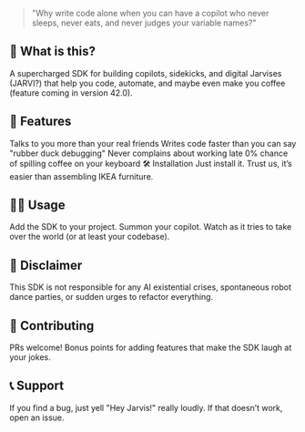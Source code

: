 
> "Why write code alone when you can have a copilot who never sleeps, never eats, and never judges your variable names?"

## 🚀 What is this?
A supercharged SDK for building copilots, sidekicks, and digital Jarvises (JARVI?) that help you code, automate, and maybe even make you coffee (feature coming in version 42.0).

## 🤖 Features
Talks to you more than your real friends
Writes code faster than you can say "rubber duck debugging"
Never complains about working late
0% chance of spilling coffee on your keyboard
🛠️ Installation
Just install it. Trust us, it’s easier than assembling IKEA furniture.

## 🧑‍💻  Usage
Add the SDK to your project.
Summon your copilot.
Watch as it tries to take over the world (or at least your codebase).

## 📝  Disclaimer
This SDK is not responsible for any AI existential crises, spontaneous robot dance parties, or sudden urges to refactor everything.

## 🦾 Contributing
PRs welcome! Bonus points for adding features that make the SDK laugh at your jokes.

## 📞  Support
If you find a bug, just yell "Hey Jarvis!" really loudly. If that doesn’t work, open an issue.